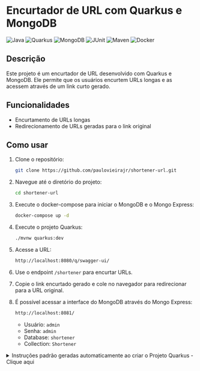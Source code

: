 # Encurtador de URL com Quarkus e MongoDB

![Java](https://img.shields.io/badge/Java-21-green?style=plastic&logo=java)
![Quarkus](https://img.shields.io/badge/Quarkus-3.22.3-black?style=plastic&logo=quarkus&logoColor=white&logoSize=auto&labelColor=blue)
![MongoDB](https://img.shields.io/badge/MongoDB-green?style=plastic&logo=mongodb&labelColor=gray)
![JUnit](https://img.shields.io/badge/JUnit-5-green?style=plastic&)
![Maven](https://img.shields.io/badge/Apache_Maven-red?logo=apachemaven&logoColor=%23FFF)
![Docker](https://img.shields.io/badge/Docker-2496ED?logo=docker&logoColor=fff)

## Descrição

Este projeto é um encurtador de URL desenvolvido com Quarkus e MongoDB. Ele permite que os usuários encurtem URLs longas e as acessem através de um link curto gerado.

## Funcionalidades

- Encurtamento de URLs longas
- Redirecionamento de URLs geradas para o link original

## Como usar

1. Clone o repositório:
   ```bash
   git clone https://github.com/paulovieirajr/shortener-url.git
    ```

2. Navegue até o diretório do projeto:
   ```bash
   cd shortener-url
   ```
   
3. Execute o docker-compose para iniciar o MongoDB e o Mongo Express:
   ```bash
   docker-compose up -d
    ```
   
4. Execute o projeto Quarkus:
    ```bash
    ./mvnw quarkus:dev
    ```
   
5. Acesse a URL:
   ```bash
   http://localhost:8080/q/swagger-ui/
   ```
   
6. Use o endpoint `/shortener` para encurtar URLs.

7. Copie o link encurtado gerado e cole no navegador para redirecionar para a URL original.

8. É possível acessar a interface do MongoDB através do Mongo Express:
   ```bash
   http://localhost:8081/
   ```
    - Usuário: `admin`
    - Senha: `admin`
    - Database: `shortener`
    - Collection: `Shortener`

<details>
    <summary>Instruções padrão geradas automaticamente ao criar o Projeto Quarkus - Clique aqui</summary>

This project uses Quarkus, the Supersonic Subatomic Java Framework.

If you want to learn more about Quarkus, please visit its website: <https://quarkus.io/>.

## Running the application in dev mode

You can run your application in dev mode that enables live coding using:

```shell script
./mvnw quarkus:dev
```

> **_NOTE:_**  Quarkus now ships with a Dev UI, which is available in dev mode only at <http://localhost:8080/q/dev/>.

## Packaging and running the application

The application can be packaged using:

```shell script
./mvnw package
```

It produces the `quarkus-run.jar` file in the `target/quarkus-app/` directory.
Be aware that it’s not an _über-jar_ as the dependencies are copied into the `target/quarkus-app/lib/` directory.

The application is now runnable using `java -jar target/quarkus-app/quarkus-run.jar`.

If you want to build an _über-jar_, execute the following command:

```shell script
./mvnw package -Dquarkus.package.jar.type=uber-jar
```

The application, packaged as an _über-jar_, is now runnable using `java -jar target/*-runner.jar`.

## Creating a native executable

You can create a native executable using:

```shell script
./mvnw package -Dnative
```

Or, if you don't have GraalVM installed, you can run the native executable build in a container using:

```shell script
./mvnw package -Dnative -Dquarkus.native.container-build=true
```

You can then execute your native executable with: `./target/shortener-url-1.0.0-SNAPSHOT-runner`

If you want to learn more about building native executables, please consult <https://quarkus.io/guides/maven-tooling>.

## Related Guides

- REST ([guide](https://quarkus.io/guides/rest)): A Jakarta REST implementation utilizing build time processing and
  Vert.x. This extension is not compatible with the quarkus-resteasy extension, or any of the extensions that depend on
  it.
- REST Jackson ([guide](https://quarkus.io/guides/rest#json-serialisation)): Jackson serialization support for Quarkus
  REST. This extension is not compatible with the quarkus-resteasy extension, or any of the extensions that depend on it

## Provided Code

### REST

Easily start your REST Web Services

[Related guide section...](https://quarkus.io/guides/getting-started-reactive#reactive-jax-rs-resources)
</details>
